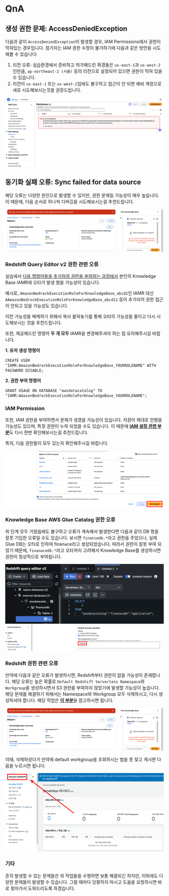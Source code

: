 # QnA 

## 생성 권한 문제: AccessDeniedException  

다음과 같이 `AccessDeniedException`이 발생할 경우, IAM Permissions에서 권한이 막혀있는 경우입니다. 참가자는 IAM 권한 수정이 불가하기에 다음과 같은 방안을 시도해볼 수 있습니다:

1. 리전 오류: 실습환경에서 준비하고 허가해드린 확경들은 `us-east-1`과 `us-west-2`인만큼, `ap-northeast-2 (서울)` 등의 리전으로 설정되어 있으면 권한이 막혀 있을 수 있습니다.  
2. 리전이 `us-east-1` 또는 `us-west-2`임에도 불구하고 접근이 안 되면 예비 계정으로 새로 시도해보시는것을 권장드립니다.

![denied](img/accessdenied.jpg)

## 동기화 실패 오류: Sync failed for data source

해당 오류는 다양한 원인으로 발생할 수 있지만, 권한 문제일 가능성이 매우 높습니다. 이 때문에, 다음 순서로 하나씩 디버깅을 시도해보시는걸 추천드립니다.

![syncfail](img/syncfailed.jpg)

### Redshift Query Editor v2 권한 관련 오류

실습에서 [다음 명령어들을 추가하여 권한을 부여하는 과정에서](https://stem.awskorea.kr/docs/Structured/structured_setup_guide#6-redshift-query-editor-v2-db-permissions) 본인의 Knowledge Base IAMR에 오타가 발생 했을 가능성이 있습니다.

예시로, `AmazonBedrockExecutionRoleForKnowledgeBase_abcd1`인 IAMR 대신 `AAmazonBedrockExecutionRoleForKnowledgeBase_abcd11` 등이 추가되어 권한 접근이 안되고 있을 가능성도 있습니다.  

이런 가능성을 배제하기 위해서 복사 붙혀놓기를 통해 오타의 가능성을 줄이고 다시 시도해보시는 것을 추천드립니다.

또한, 제공해드린 명령어 **두 개 모두** IAMR을 변경해주셔야 하는 점 유의해주시길 바랍니다.

**1. 유저 생성 명령어**  
```
CREATE USER "IAMR:AmazonBedrockExecutionRoleForKnowledgeBase_YOURROLENAME" WITH PASSWORD DISABLE;
```

**2. 권한 부여 명령어**  
```
GRANT USAGE ON DATABASE "awsdatacatalog" TO "IAMR:AmazonBedrockExecutionRoleForKnowledgeBase_YOURROLENAME";
```

### IAM Permission  

또한, IAM 권한을 부여하면서 문제가 생겼을 가능성이 있습니다. 저장이 제대로 안됐을 가능성도 있으며, 특정 권한이 누락 되었을 수도 있습니다. 이 때문에 [**IAM 설정 관련 부분**](https://stem.awskorea.kr/docs/Structured/structured_setup_guide#5-iam-role-permissions)도 다시 한번 확인해보시는걸 추천드립니다.


특히, 다음 권한들이 모두 있는지 확인해주시길 바랍니다.  

![u-i-5](img/u-i-5.png)  


### Knowledge Base AWS Glue Catalog 권한 오류

위 단계 모두 거쳤음에도 불구하고 오류가 계속해서 발생한다면 다음과 같이 DB 명을 잘못 기입한 오류일 수도 있습니다. 보시면 `financedb.*`라고 권한을 주었으나, 실제 Glue DB는 오타로 인하여 finan`a`ce라고 생성되었습니다. 따라서 권한이 잘못 부여 되었기 때문에, `finanacedb.*`라고 오타까지 고려해서 Knowledge Base를 생성하시면 권한이 정상적으로 부여됩니다.


![finanancedb](img/finanace.jpg)  
![gluecatalogdb](img/gluecatalogdb.png)  

### Redshift 권한 관련 오류

만약에 다음과 같은 오류가 발생하시면, Redshift부터 권한이 없을 가능성이 존재합니다. 해당 오류는 높은 확률로 `Default Redshift Serverless Namespace`와 `Workgroup`을 생성하시면서 S3 권한을 부여하지 않았기에 발생할 가능성이 높습니다. 해당 문제를 해결하기 위해서는 Namespace와 Workgroup 모두 삭제하시고, 다시 생성하셔야 합니다. 해당 작업은 [**이 부분**](https://stem.awskorea.kr/docs/Structured/structured_setup_guide#3-redshift-workgroupnamespace)을 참고하시면 됩니다. 

![redshift](img/redshift.jpg)  

이때, 삭제하셨다가 만약에 default workgroup을 조회하시는 법을 못 찾고 계시면 다음을 누르시면 됩니다.  

![redshiftlink](img/amazonredshift.png)  



### 기타  
흔히 발생할 수 있는 문제들은 위 작업들을 수행하면 보통 해결되긴 하지만, 이외에도 다양한 문제들이 발생할 수 있습니다. 그럴 때마다 당황하지 마시고 도움을 요청하시면 바로 찾아가서 도와드리도록 하겠습니다.  